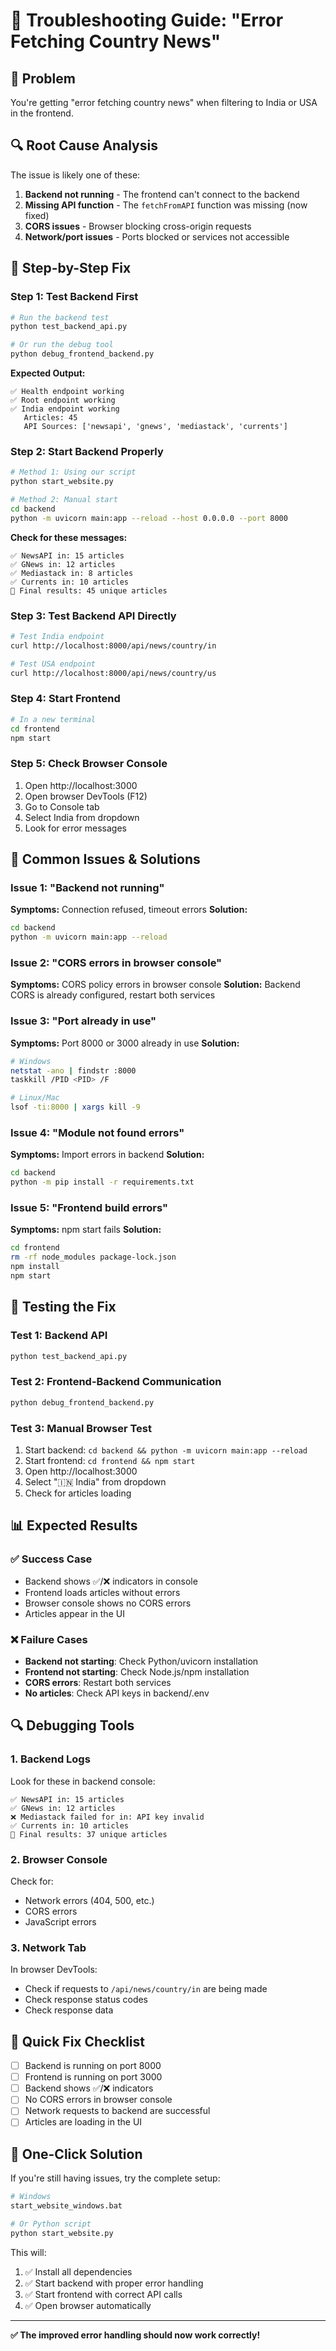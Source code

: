 # 🔧 Troubleshooting Guide: "Error Fetching Country News"

## 🎯 **Problem**
You're getting "error fetching country news" when filtering to India or USA in the frontend.

## 🔍 **Root Cause Analysis**

The issue is likely one of these:

1. **Backend not running** - The frontend can't connect to the backend
2. **Missing API function** - The `fetchFromAPI` function was missing (now fixed)
3. **CORS issues** - Browser blocking cross-origin requests
4. **Network/port issues** - Ports blocked or services not accessible

## 🚀 **Step-by-Step Fix**

### Step 1: Test Backend First
```bash
# Run the backend test
python test_backend_api.py

# Or run the debug tool
python debug_frontend_backend.py
```

**Expected Output:**
```
✅ Health endpoint working
✅ Root endpoint working  
✅ India endpoint working
   Articles: 45
   API Sources: ['newsapi', 'gnews', 'mediastack', 'currents']
```

### Step 2: Start Backend Properly
```bash
# Method 1: Using our script
python start_website.py

# Method 2: Manual start
cd backend
python -m uvicorn main:app --reload --host 0.0.0.0 --port 8000
```

**Check for these messages:**
```
✅ NewsAPI in: 15 articles
✅ GNews in: 12 articles
✅ Mediastack in: 8 articles
✅ Currents in: 10 articles
🔄 Final results: 45 unique articles
```

### Step 3: Test Backend API Directly
```bash
# Test India endpoint
curl http://localhost:8000/api/news/country/in

# Test USA endpoint  
curl http://localhost:8000/api/news/country/us
```

### Step 4: Start Frontend
```bash
# In a new terminal
cd frontend
npm start
```

### Step 5: Check Browser Console
1. Open http://localhost:3000
2. Open browser DevTools (F12)
3. Go to Console tab
4. Select India from dropdown
5. Look for error messages

## 🔧 **Common Issues & Solutions**

### Issue 1: "Backend not running"
**Symptoms:** Connection refused, timeout errors
**Solution:**
```bash
cd backend
python -m uvicorn main:app --reload
```

### Issue 2: "CORS errors in browser console"
**Symptoms:** CORS policy errors in browser console
**Solution:** Backend CORS is already configured, restart both services

### Issue 3: "Port already in use"
**Symptoms:** Port 8000 or 3000 already in use
**Solution:**
```bash
# Windows
netstat -ano | findstr :8000
taskkill /PID <PID> /F

# Linux/Mac
lsof -ti:8000 | xargs kill -9
```

### Issue 4: "Module not found errors"
**Symptoms:** Import errors in backend
**Solution:**
```bash
cd backend
python -m pip install -r requirements.txt
```

### Issue 5: "Frontend build errors"
**Symptoms:** npm start fails
**Solution:**
```bash
cd frontend
rm -rf node_modules package-lock.json
npm install
npm start
```

## 🧪 **Testing the Fix**

### Test 1: Backend API
```bash
python test_backend_api.py
```

### Test 2: Frontend-Backend Communication
```bash
python debug_frontend_backend.py
```

### Test 3: Manual Browser Test
1. Start backend: `cd backend && python -m uvicorn main:app --reload`
2. Start frontend: `cd frontend && npm start`
3. Open http://localhost:3000
4. Select "🇮🇳 India" from dropdown
5. Check for articles loading

## 📊 **Expected Results**

### ✅ **Success Case**
- Backend shows ✅/❌ indicators in console
- Frontend loads articles without errors
- Browser console shows no CORS errors
- Articles appear in the UI

### ❌ **Failure Cases**
- **Backend not starting**: Check Python/uvicorn installation
- **Frontend not starting**: Check Node.js/npm installation
- **CORS errors**: Restart both services
- **No articles**: Check API keys in backend/.env

## 🔍 **Debugging Tools**

### 1. **Backend Logs**
Look for these in backend console:
```
✅ NewsAPI in: 15 articles
✅ GNews in: 12 articles
❌ Mediastack failed for in: API key invalid
✅ Currents in: 10 articles
🔄 Final results: 37 unique articles
```

### 2. **Browser Console**
Check for:
- Network errors (404, 500, etc.)
- CORS errors
- JavaScript errors

### 3. **Network Tab**
In browser DevTools:
- Check if requests to `/api/news/country/in` are being made
- Check response status codes
- Check response data

## 🎯 **Quick Fix Checklist**

- [ ] Backend is running on port 8000
- [ ] Frontend is running on port 3000
- [ ] Backend shows ✅/❌ indicators
- [ ] No CORS errors in browser console
- [ ] Network requests to backend are successful
- [ ] Articles are loading in the UI

## 🚀 **One-Click Solution**

If you're still having issues, try the complete setup:

```bash
# Windows
start_website_windows.bat

# Or Python script
python start_website.py
```

This will:
1. ✅ Install all dependencies
2. ✅ Start backend with proper error handling
3. ✅ Start frontend with correct API calls
4. ✅ Open browser automatically

---

**✅ The improved error handling should now work correctly!**
